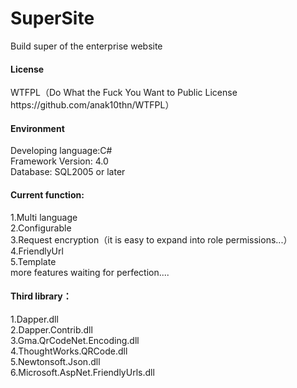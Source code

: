 # SuperSite
Build super of the enterprise website

<h4>License</h4>WTFPL（Do What the Fuck You Want to Public License https://github.com/anak10thn/WTFPL）

<h4>Environment</h4>
  Developing language:C#<br/>
  Framework Version: 4.0<br/>
  Database: SQL2005 or later

<h4>Current function:</h4>
  1.Multi language<br/>
  2.Configurable<br/>
  3.Request encryption（it is easy to expand into role permissions...）<br/>
  4.FriendlyUrl<br/>
  5.Template <br/>
  more features waiting for perfection....
  
<h4>Third library：</h4>
  1.Dapper.dll<br/>
  2.Dapper.Contrib.dll<br/>
  3.Gma.QrCodeNet.Encoding.dll<br/>
  4.ThoughtWorks.QRCode.dll<br/>
  5.Newtonsoft.Json.dll<br/>
  6.Microsoft.AspNet.FriendlyUrls.dll
